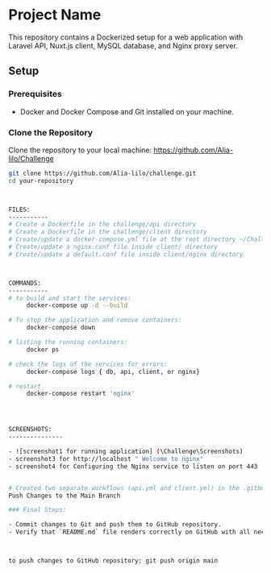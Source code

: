 # Project Name

This repository contains a Dockerized setup for a web application with Laravel API, Nuxt.js client, MySQL database, and Nginx proxy server.

## Setup

### Prerequisites

- Docker and Docker Compose and Git installed on your machine.

### Clone the Repository

Clone the repository to your local machine:
https://github.com/Alia-lilo/Challenge

```bash
git clone https://github.com/Alia-lilo/challenge.git
cd your-repository



FILES:
-----------
# Create a Dockerfile in the challenge/api directory
# Create a Dockerfile in the challenge/client directory
# Create/update a docker-compose.yml file at the root directory ~/Challenge
# Create/update a nginx.conf file inside client/ directory
# Create/update a default.conf file inside client/nginx directory



COMMANDS:
-----------
# to build and start the services:
     docker-compose up -d --build

# To stop the application and remove containers:
     docker-compose down

# listing the running containers:
     docker ps

# check the logs of the services for errors:
     docker-compose logs { db, api, client, or nginx}

# restart 
     docker-compose restart 'nginx'




SCREENSHOTS:
---------------

- ![screenshot1 for running application] (\Challenge\Screenshots)
- screenshot3 for http://localhost " Welcome to nginx"
- screenshot4 for Configuring the Nginx service to listen on port 443


# Created two separate workflows (api.yml and client.yml) in the .github/workflows directory.
Push Changes to the Main Branch

### Final Steps:

- Commit changes to Git and push them to GitHub repository.
- Verify that `README.md` file renders correctly on GitHub with all necessary instructions and screenshots.



to push changes to GitHub repository: git push origin main

